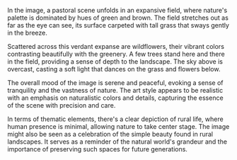  In the image, a pastoral scene unfolds in an expansive field, where nature's palette is dominated by hues of green and brown. The field stretches out as far as the eye can see, its surface carpeted with tall grass that sways gently in the breeze. 

Scattered across this verdant expanse are wildflowers, their vibrant colors contrasting beautifully with the greenery. A few trees stand here and there in the field, providing a sense of depth to the landscape. The sky above is overcast, casting a soft light that dances on the grass and flowers below. 

The overall mood of the image is serene and peaceful, evoking a sense of tranquility and the vastness of nature. The art style appears to be realistic with an emphasis on naturalistic colors and details, capturing the essence of the scene with precision and care. 

In terms of thematic elements, there's a clear depiction of rural life, where human presence is minimal, allowing nature to take center stage. The image might also be seen as a celebration of the simple beauty found in rural landscapes. It serves as a reminder of the natural world's grandeur and the importance of preserving such spaces for future generations. 

